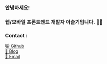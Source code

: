 ### 안녕하세요!
### 웹/모바일 프론트엔드 개발자 이슬기입니다. 👋🏻


### Contact :
[😸 Github](https://github.com/sss5793)<br/>
[📗 Blog](https://velog.io/@sss5793)<br/>
[📧 Email](tmfrl002@gmail.com)<br/>
